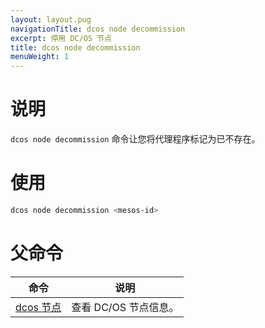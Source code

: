 ```yaml
---
layout: layout.pug
navigationTitle: dcos node decommission
excerpt: 停用 DC/OS 节点
title: dcos node decommission
menuWeight: 1
---
```


# 说明

`dcos node decommission` 命令让您将代理程序标记为已不存在。

# 使用

```bash
dcos node decommission <mesos-id>
```

# 父命令

| 命令 | 说明 |
|---------|-------------|
| [dcos 节点](/dcos/cn/1.11/cli/command-reference/dcos-node/) | 查看 DC/OS 节点信息。|

